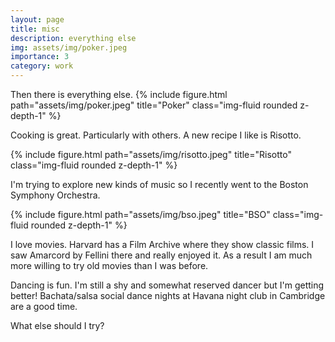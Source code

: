 ```yaml
---
layout: page
title: misc
description: everything else
img: assets/img/poker.jpeg
importance: 3
category: work
---
```


Then there is everything else. 
{% include figure.html path="assets/img/poker.jpeg" title="Poker" class="img-fluid rounded z-depth-1" %}

Cooking is great. Particularly with others. A new recipe I like is Risotto. 

{% include figure.html path="assets/img/risotto.jpeg" title="Risotto" class="img-fluid rounded z-depth-1" %}

I'm trying to explore new kinds of music so I recently went to the Boston Symphony Orchestra.

{% include figure.html path="assets/img/bso.jpeg" title="BSO" class="img-fluid rounded z-depth-1" %}

I love movies. Harvard has a Film Archive where they show classic films. I saw Amarcord by Fellini there and really enjoyed it.
As a result I am much more willing to try old movies than I was before.

Dancing is fun. I'm still a shy and somewhat reserved dancer but I'm getting better! 
Bachata/salsa social dance nights at Havana night club in Cambridge are a good time.

What else should I try?
